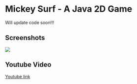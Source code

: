 # Mickey Surf - A Java 2D Game

Will update code soon!!!

## Screenshots
[![](https://imgbbb.com/images/2019/06/18/Screenshot-2019-06-18-at-11.20.21-AM.png)](https://imgbbb.com/images/2019/06/18/Screenshot-2019-06-18-at-11.20.21-AM.png)

## Youtube Video

[Youtube link](https://www.youtube.com/watch?v=jBthlUR-qYQ&t=52s "Youtube link")
